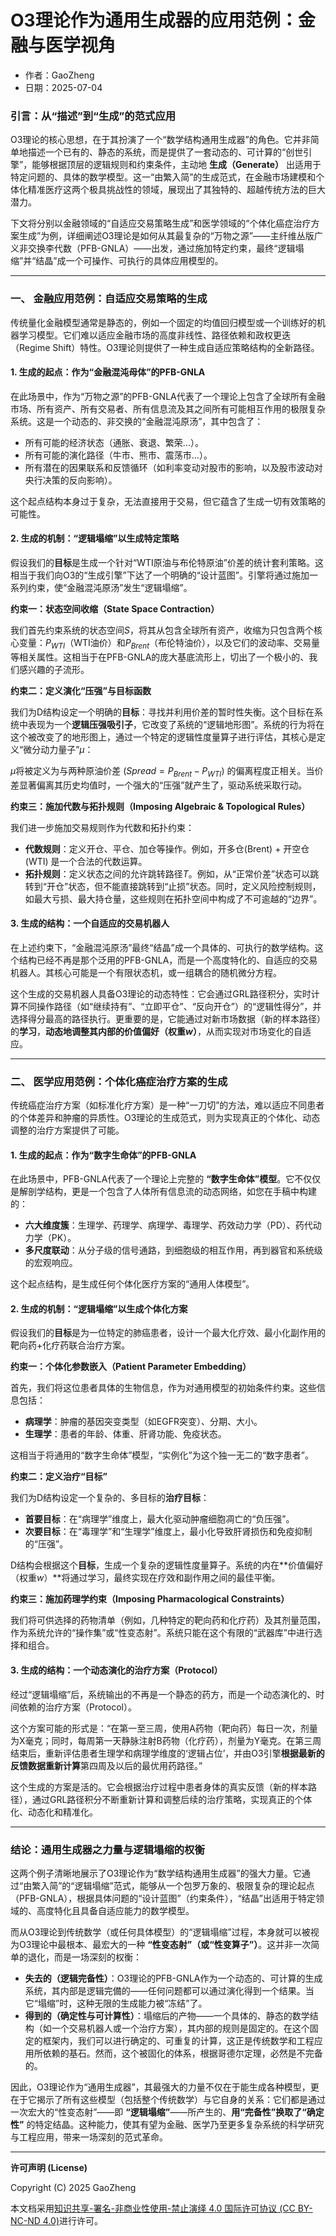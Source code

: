 # **O3理论作为通用生成器的应用范例：金融与医学视角**

- 作者：GaoZheng
- 日期：2025-07-04

### 引言：从“描述”到“生成”的范式应用

O3理论的核心思想，在于其扮演了一个“数学结构通用生成器”的角色。它并非简单地描述一个已有的、静态的系统，而是提供了一套动态的、可计算的“创世引擎”，能够根据顶层的逻辑规则和约束条件，主动地 **生成（Generate）** 出适用于特定问题的、具体的数学模型。这一“由繁入简”的生成范式，在金融市场建模和个体化精准医疗这两个极具挑战性的领域，展现出了其独特的、超越传统方法的巨大潜力。

下文将分别以金融领域的“自适应交易策略生成”和医学领域的“个体化癌症治疗方案生成”为例，详细阐述O3理论是如何从其最复杂的“万物之源”——主纤维丛版广义非交换李代数（PFB-GNLA）——出发，通过施加特定约束，最终“逻辑塌缩”并“结晶”成一个可操作、可执行的具体应用模型的。

---

### 一、 金融应用范例：自适应交易策略的生成

传统量化金融模型通常是静态的，例如一个固定的均值回归模型或一个训练好的机器学习模型。它们难以适应金融市场的高度非线性、路径依赖和政权更迭（Regime Shift）特性。O3理论则提供了一种生成自适应策略结构的全新路径。

#### 1. 生成的起点：作为“金融混沌母体”的PFB-GNLA

在此场景中，作为“万物之源”的PFB-GNLA代表了一个理论上包含了全球所有金融市场、所有资产、所有交易者、所有信息流及其之间所有可能相互作用的极限复杂系统。这是一个动态的、非交换的“金融混沌原汤”，其中包含了：

*   所有可能的经济状态（通胀、衰退、繁荣…）。
*   所有可能的演化路径（牛市、熊市、震荡市…）。
*   所有潜在的因果联系和反馈循环（如利率变动对股市的影响，以及股市波动对央行决策的反向影响）。

这个起点结构本身过于复杂，无法直接用于交易，但它蕴含了生成一切有效策略的可能性。

#### 2. 生成的机制：“逻辑塌缩”以生成特定策略

假设我们的**目标**是生成一个针对“WTI原油与布伦特原油”价差的统计套利策略。这相当于我们向O3的“生成引擎”下达了一个明确的“设计蓝图”。引擎将通过施加一系列约束，使“金融混沌原汤”发生“逻辑塌缩”。

**约束一：状态空间收缩（State Space Contraction）**

我们首先约束系统的状态空间$S$，将其从包含全球所有资产，收缩为只包含两个核心变量：$P_{WTI}$（WTI油价）和$P_{Brent}$（布伦特油价），以及它们的波动率、交易量等相关属性。这相当于在PFB-GNLA的庞大基底流形上，切出了一个极小的、我们感兴趣的子流形。

**约束二：定义演化“压强”与目标函数**

我们为D结构设定一个明确的**目标**：寻找并利用价差的暂时性失衡。这个目标在系统中表现为一个**逻辑压强吸引子**，它改变了系统的“逻辑地形图”。系统的行为将在这个被改变了的地形图上，通过一个特定的逻辑性度量算子进行评估，其核心是定义“微分动力量子”$μ$：

$μ$将被定义为与两种原油价差 ($Spread = P_{Brent} - P_{WTI}$) 的偏离程度正相关。当价差显著偏离其历史均值时，一个强大的“压强”就产生了，驱动系统采取行动。

**约束三：施加代数与拓扑规则（Imposing Algebraic & Topological Rules）**

我们进一步施加交易规则作为代数和拓扑约束：

*   **代数规则**：定义开仓、平仓、加仓等操作。例如，开多仓(Brent) + 开空仓(WTI) 是一个合法的代数运算。
*   **拓扑规则**：定义状态之间的允许跳转路径$T$。例如，从“正常价差”状态可以跳转到“开仓”状态，但不能直接跳转到“止损”状态。同时，定义风险控制规则，如最大亏损、最大持仓量，这些规则在拓扑空间中构成了不可逾越的“边界”。

#### 3. 生成的结构：一个自适应的交易机器人

在上述约束下，“金融混沌原汤”最终“结晶”成一个具体的、可执行的数学结构。这个结构已经不再是那个泛用的PFB-GNLA，而是一个高度特化的、自适应的交易机器人。其核心可能是一个有限状态机，或一组耦合的随机微分方程。

这个生成的交易机器人具备O3理论的动态特性：它会通过GRL路径积分，实时计算不同操作路径（如“继续持有”、“立即平仓”、“反向开仓”）的“逻辑性得分”，并选择得分最高的路径执行。更重要的是，它能通过对新市场数据（新的样本路径）的**学习**，**动态地调整其内部的价值偏好（权重$w$）**，从而实现对市场变化的自适应。

---

### 二、 医学应用范例：个体化癌症治疗方案的生成

传统癌症治疗方案（如标准化疗方案）是一种“一刀切”的方法，难以适应不同患者的个体差异和肿瘤的异质性。O3理论的生成范式，则为实现真正的个体化、动态调整的治疗方案提供了可能。

#### 1. 生成的起点：作为“数字生命体”的PFB-GNLA

在此场景中，PFB-GNLA代表了一个理论上完整的 **“数字生命体”模型**。它不仅仅是解剖学结构，更是一个包含了人体所有信息流的动态网络，如您在手稿中构建的：

*   **六大维度簇**：生理学、药理学、病理学、毒理学、药效动力学（PD）、药代动力学（PK）。
*   **多尺度联动**：从分子级的信号通路，到细胞级的相互作用，再到器官和系统级的宏观响应。

这个起点结构，是生成任何个体化医疗方案的“通用人体模型”。

#### 2. 生成的机制：“逻辑塌缩”以生成个体化方案

假设我们的**目标**是为一位特定的肺癌患者，设计一个最大化疗效、最小化副作用的靶向药+化疗药联合治疗方案。

**约束一：个体化参数嵌入（Patient Parameter Embedding）**

首先，我们将这位患者具体的生物信息，作为对通用模型的初始条件约束。这些信息包括：

*   **病理学**：肿瘤的基因突变类型（如EGFR突变）、分期、大小。
*   **生理学**：患者的年龄、体重、肝肾功能、免疫状态。

这相当于将通用的“数字生命体”模型，“实例化”为这个独一无二的“数字患者”。

**约束二：定义治疗“目标”**

我们为D结构设定一个复杂的、多目标的**治疗目标**：

*   **首要目标**：在“病理学”维度上，最大化驱动肿瘤细胞凋亡的“负压强”。
*   **次要目标**：在“毒理学”和“生理学”维度上，最小化导致肝肾损伤和免疫抑制的“压强”。

D结构会根据这个**目标**，生成一个复杂的逻辑性度量算子。系统的内在**价值偏好（权重$w$）**将通过学习，最终实现在疗效和副作用之间的最佳平衡。

**约束三：施加药理学约束（Imposing Pharmacological Constraints）**

我们将可供选择的药物清单（例如，几种特定的靶向药和化疗药）及其剂量范围，作为系统允许的“操作集”或“性变态射”。系统只能在这个有限的“武器库”中进行选择和组合。

#### 3. 生成的结构：一个动态演化的治疗方案（Protocol）

经过“逻辑塌缩”后，系统输出的不再是一个静态的药方，而是一个动态演化的、时间依赖的治疗方案（Protocol）。

这个方案可能的形式是：“在第一至三周，使用A药物（靶向药）每日一次，剂量为X毫克；同时，每周第一天静脉注射B药物（化疗药），剂量为Y毫克。在第三周结束后，重新评估患者生理学和病理学维度的‘逻辑占位’，并由O3引擎**根据最新的反馈数据重新计算**第四周及以后的最优用药路径。”

这个生成的方案是活的。它会根据治疗过程中患者身体的真实反馈（新的样本路径），通过GRL路径积分不断重新计算和调整后续的治疗策略，实现真正的个体化、动态化和精准化。

---

### 结论：通用生成器之力量与逻辑塌缩的权衡

这两个例子清晰地展示了O3理论作为“数学结构通用生成器”的强大力量。它通过“由繁入简”的“逻辑塌缩”范式，能够从一个包罗万象的、极限复杂的理论起点（PFB-GNLA），根据具体问题的“设计蓝图”（约束条件），“结晶”出适用于特定领域的、高度特化且具备自适应能力的数学模型。

而从O3理论到传统数学（或任何具体模型）的“逻辑塌缩”过程，本身就可以被视为O3理论中最根本、最宏大的一种 **“性变态射”（或“性变算子”）**。这并非一次简单的退化，而是一场深刻的权衡：

*   **失去的（逻辑完备性）**：O3理论的PFB-GNLA作为一个动态的、可计算的生成系统，其内部是逻辑完備的——任何问题都可以通过演化得到一个结果。当它“塌缩”时，这种无限的生成能力被“冻结”了。
*   **得到的（确定性与可计算性）**：塌缩后的产物——一个具体的、静态的数学结构（如一个交易机器人或一个治疗方案），其内部的规则是固定的。在这个固定的框架内，我们可以进行确定的、可重复的计算，这正是传统数学和工程应用所依赖的基石。然而，这个被固化的体系，根据哥德尔定理，必然是不完备的。

因此，O3理论作为“通用生成器”，其最强大的力量不仅在于能生成各种模型，更在于它揭示了所有这些模型（包括整个传统数学）与它自身的关系：它们都是通过一次宏大的“性变态射”——即 **“逻辑塌缩”**——所产生的、**用“完备性”换取了“确定性”** 的特定结晶。这种能力，使其有望为金融、医学乃至更多复杂系统的科学研究与工程应用，带来一场深刻的范式革命。

---

**许可声明 (License)**

Copyright (C) 2025 GaoZheng 

本文档采用[知识共享-署名-非商业性使用-禁止演绎 4.0 国际许可协议 (CC BY-NC-ND 4.0)](https://creativecommons.org/licenses/by-nc-nd/4.0/deed.zh-Hans)进行许可。
